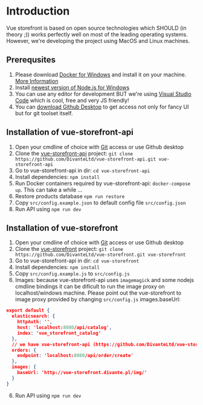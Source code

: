 # Introduction

Vue storefront is based on open source technologies which SHOULD (in theory ;)) works perfectly well on most of the leading operating systems. However, we're developing the project using MacOS and Linux machines.

## Prerequsites 
1. Please download [Docker for Windows](https://store.docker.com/editions/community/docker-ce-desktop-windows) and install it on your machine. [More Information](https://blog.jayway.com/2017/04/19/running-docker-on-bash-on-windows/)
2. Install [newest version of Node.js for Windows](https://nodejs.org/en/download/current/)
4. You can use any editor for development BUT we're using [Visual Studio Code](https://code.visualstudio.com/) which is cool, free and very JS friendly!
5. You can [download Github Desktop](https://desktop.github.com/) to get access not only for fancy UI but for git toolset itself.


## Installation of vue-storefront-api
1. Open your cmdline of choice with [Git](https://git-scm.com/download/win) access or use Github desktop
2. Clone the [vue-storefront-api](https://github.com/DivanteLtd/vue-storefront-api) project: `git clone https://github.com/DivanteLtd/vue-storefront-api.git vue-storefront-api`
3. Go to vue-storefront-api in dir: `cd vue-storefront-api`
4. Install dependencies: `npm install`
5. Run Docker containers required by vue-storefront-api: `docker-compose up`. This can take a while ...
6. Restore products database `npm run restore`
7. Copy `src/config.example.json` to default config file `src/config.json`
8. Run API using `npm run dev` 


## Installation of vue-storefront
1. Open your cmdline of choice with [Git](https://git-scm.com/download/win) access or use Github desktop
2. Clone the [vue-storefront](https://github.com/DivanteLtd/vue-storefront) project: `git clone https://github.com/DivanteLtd/vue-storefront.git vue-storefront`
3. Go to vue-storefront-api in dir: `cd vue-storefront`
4. Install dependencies: `npm install`
5. Copy `src/config.example.js` to `src/config.js`
6. Images: because vue-storefront-api uses `imagemagick` and some nodejs cmdline bindings it can be dificult to run the image proxy on localhost/windows machine. Please point out the vue-storefront to image proxy provided by changing `src/config.js` images.baseUrl:

```json
export default {
  elasticsearch: {
    httpAuth: '',
    host: 'localhost:8080/api/catalog',
    index: 'vue_storefront_catalog'
  },
  // we have vue-storefront-api (https://github.com/DivanteLtd/vue-storefront-api) endpoints below:
  orders: {
    endpoint: 'localhost:8080/api/order/create'
  },
  images: {
    baseUrl: 'http://vue-storefront.divante.pl/img/'
  }
}

```
6. Run API using `npm run dev` 
